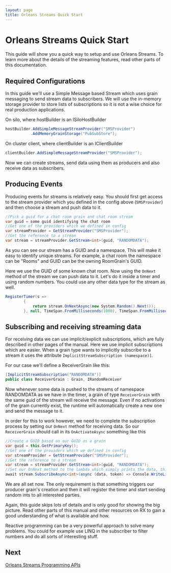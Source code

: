 ```yaml
---
layout: page
title: Orleans Streams Quick Start
---
```


# Orleans Streams Quick Start

This guide will show you a quick way to setup and use Orleans Streams.
To learn more about the details of the streaming features, read other parts of this documentation.

## Required Configurations

In this guide we'll use a Simple Message based Stream which uses grain messaging to send stream data to subscribers. We will use the in-memory storage provider to store lists of subscriptions so it is not a wise choice for real production applications.

On silo, where hostBuilder is an ISiloHostBuilder

``` csharp
hostBuilder.AddSimpleMessageStreamProvider("SMSProvider")
           .AddMemoryGrainStorage("PubSubStore");
```

On cluster client, where clientBuilder is an IClientBuilder

``` csharp
clientBuilder.AddSimpleMessageStreamProvider("SMSProvider");
```

Now we can create streams, send data using them as producers and also receive data as subscribers.

## Producing Events

Producing events for streams is relatively easy. You should first get access to the stream provider which you defined in the config above (`SMSProvider`) and then choose a stream and push data to it.

``` csharp
//Pick a guid for a chat room grain and chat room stream
var guid = some guid identifying the chat room
//Get one of the providers which we defined in config
var streamProvider = GetStreamProvider("SMSProvider");
//Get the reference to a stream
var stream = streamProvider.GetStream<int>(guid, "RANDOMDATA");
```

As you can see our stream has a GUID and a namespace. This will make it easy to identify unique streams. For example, a chat room the namespace can be "Rooms" and GUID can be the owning RoomGrain's GUID.

Here we use the GUID of some known chat room. Now using the `OnNext` method of the stream we can push data to it. Let's do it inside a timer and using random numbers. You could use any other data type for the stream as well.

``` csharp
RegisterTimer(s =>
        {
            return stream.OnNextAsync(new System.Random().Next());
        }, null, TimeSpan.FromMilliseconds(1000), TimeSpan.FromMilliseconds(1000));
```

## Subscribing and receiving streaming data

For receiving data we can use implicit/explicit subscriptions, which are fully described in other pages of the manual. Here we use implicit subscriptions which are easier. When a grain type wants to implicitly subscribe to a stream it uses the attribute `ImplicitStreamSubscription (namespace)]`.

For our case we'll define a ReceiverGrain like this:

``` csharp
[ImplicitStreamSubscription("RANDOMDATA")]
public class ReceiverGrain : Grain, IRandomReceiver
```

Now whenever some data is pushed to the streams of namespace RANDOMDATA as we have in the timer, a grain of type `ReceiverGrain` with the same guid of the stream will receive the message. Even if no activations of the grain currently exist, the runtime will automatically create a new one and send the message to it.

In order for this to work however, we need to complete the subscription process by setting our `OnNext` method for receiving data. So our `ReceiverGrain` should call in its `OnActivateAsync` something like this

``` csharp
//Create a GUID based on our GUID as a grain
var guid = this.GetPrimaryKey();
//Get one of the providers which we defined in config
var streamProvider = GetStreamProvider("SMSProvider");
//Get the reference to a stream
var stream = streamProvider.GetStream<int>(guid, "RANDOMDATA");
//Set our OnNext method to the lambda which simply prints the data, this doesn't make new subscriptions
await stream.SubscribeAsync<int>(async (data, token) => Console.WriteLine(data));
```

We are all set now. The only requirement is that something triggers our producer grain's creation and then it will register the timer and start sending random ints to all interested parties.

Again, this guide skips lots of details and is only good for showing the big picture. Read other parts of this manual and other resources on RX to gain a good understanding of what is available and how.

Reactive programming can be a very powerful approach to solve many problems. You could for example use LINQ in the subscriber to filter numbers and do all sorts of interesting stuff.


## Next
[Orleans Streams Programming APIs](streams_programming_APIs.md)
